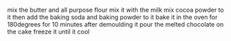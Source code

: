 mix the butter and all purpose flour
mix it with the milk
mix cocoa powder to it
then add the baking soda and baking powder to it
bake it in the oven for 180degrees for 10 minutes
after demoulding it pour the melted chocolate on the cake 
freeze it until  it cool